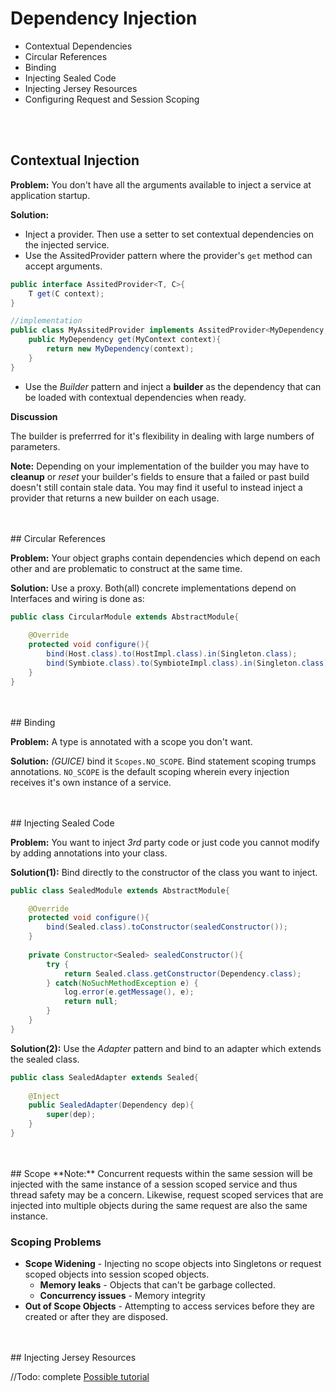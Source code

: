 # Dependency Injection

* Contextual Dependencies
* Circular References
* Binding
* Injecting Sealed Code
* Injecting Jersey Resources
* Configuring Request and Session Scoping 

</br>
</br>

## Contextual Injection

**Problem:** You don't have all the arguments available to inject a service at application startup.

**Solution:** 

- Inject a provider. Then use a setter to set contextual dependencies on the injected service. 
- Use the AssitedProvider pattern where the provider's `get` method can accept arguments. 
~~~java
public interface AssitedProvider<T, C>{
	T get(C context);
}

//implementation
public class MyAssitedProvider implements AssitedProvider<MyDependency, MyContext>{
	public MyDependency get(MyContext context){
		return new MyDependency(context);
	}
}
~~~

- Use the *Builder* pattern and inject a **builder** as the dependency that can be loaded with contextual dependencies when ready.  

**Discussion**

The builder is preferrred for it's flexibility in dealing with large numbers of parameters. 

**Note:** Depending on your implementation of the builder you may have to **cleanup** or *reset* 
your builder's fields  to ensure that a failed or past build doesn't still contain stale data. 
You may find it useful to instead inject a provider that returns a new builder on each usage.

</br>
</br>
## Circular References

**Problem:** Your object graphs contain dependencies which depend on each other and are
problematic to construct at the same time. 

**Solution:** Use a proxy. Both(all) concrete implementations depend on Interfaces and
wiring is done as:

~~~java
public class CircularModule extends AbstractModule{
	
	@Override
	protected void configure(){
		bind(Host.class).to(HostImpl.class).in(Singleton.class);
		bind(Symbiote.class).to(SymbioteImpl.class).in(Singleton.class);
	}	
}
~~~


</br>
</br>
## Binding

**Problem:** A type is annotated with a scope you don't want. 

**Solution:** *(GUICE)* bind it `Scopes.NO_SCOPE`. Bind statement scoping trumps annotations. `NO_SCOPE` is the default scoping wherein every injection receives it's own instance of a service.  

</br>
</br>
## Injecting Sealed Code

**Problem:** You want to inject *3rd* party code or just code you cannot modify by adding annotations into your class.

**Solution(1):** Bind directly to the constructor of the class you want to inject. 

~~~java
public class SealedModule extends AbstractModule{

	@Override
	protected void configure(){
		bind(Sealed.class).toConstructor(sealedConstructor());
	}
	
	private Constructor<Sealed> sealedConstructor(){
		try {
			return Sealed.class.getConstructor(Dependency.class);
		} catch(NoSuchMethodException e) {
			log.error(e.getMessage(), e);
			return null;
		}
	}
}	
~~~

**Solution(2):** Use the *Adapter* pattern and bind to an adapter which extends the sealed class. 

~~~java
public class SealedAdapter extends Sealed{
	
	@Inject
	public SealedAdapter(Dependency dep){
		super(dep);
	}
}
~~~

</br>
</br>
## Scope
**Note:** Concurrent requests within the same session will be injected with the same instance of a session scoped service and thus thread safety may be a concern. Likewise, request scoped services that are injected into multiple objects during the same request are also the same instance. 

### Scoping Problems

* **Scope Widening** - Injecting no scope objects into Singletons or request scoped objects into session scoped objects. 
	* **Memory leaks** - Objects that can't be garbage collected. 
	* **Concurrency issues** - Memory integrity 
* **Out of Scope Objects** - Attempting to access services before they are created or after they are disposed.


</br>
</br>
## Injecting Jersey Resources 

//Todo: complete
[Possible tutorial](https://sites.google.com/a/athaydes.com/renato-athaydes//posts/jersey_guice_rest_api)